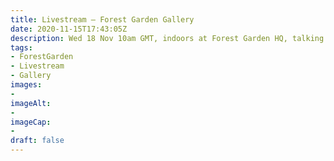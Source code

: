 ```yaml
---
title: Livestream — Forest Garden Gallery
date: 2020-11-15T17:43:05Z
description: Wed 18 Nov 10am GMT, indoors at Forest Garden HQ, talking about the Forest Garden Gallery project
tags: 
- ForestGarden
- Livestream
- Gallery
images: 
- 
imageAlt:
- 
imageCap:
- 
draft: false
---
```


